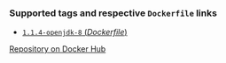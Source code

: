 ### Supported tags and respective `Dockerfile` links

-	[`1.1.4-openjdk-8` (*Dockerfile*)](https://github.com/igeolise/docker-sbt/blob/master/Dockerfile)

[Repository on Docker Hub](https://hub.docker.com/r/igeolise/sbt)
